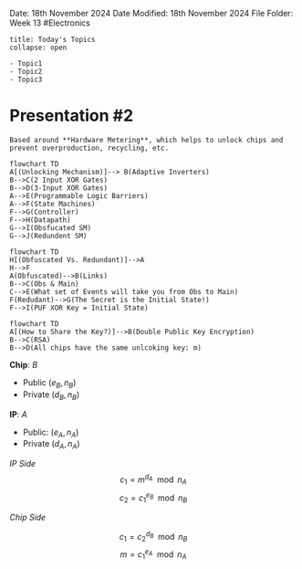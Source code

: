 Date: 18th November 2024
Date Modified: 18th November 2024
File Folder: Week 13
#Electronics

```ad-abstract
title: Today's Topics
collapse: open

- Topic1
- Topic2
- Topic3

```

# Presentation #2

```ad-summary
Based around **Hardware Metering**, which helps to unlock chips and prevent overproduction, recycling, etc.
```

```mermaid
flowchart TD
A[(Unlocking Mechanism)]--> B(Adaptive Inverters)
B-->C(2 Input XOR Gates)
B-->D(3-Input XOR Gates)
A-->E(Programmable Logic Barriers)
A-->F(State Machines)
F-->G(Controller)
F-->H(Datapath)
G-->I(Obsfucated SM)
G-->J(Redundent SM)
```

```mermaid
flowchart TD
H[(Obfuscated Vs. Redundant)]-->A
H-->F
A(Obfuscated)-->B(Links)
B-->C(Obs & Main)
C-->E(What set of Events will take you from Obs to Main)
F(Redudant)-->G(The Secret is the Initial State!)
F-->I(PUF XOR Key = Initial State)
```

```mermaid
flowchart TD
A[(How to Share the Key?)]-->B(Double Public Key Encryption)
B-->C(RSA)
B-->D(All chips have the same unlcoking key: m)
```

**Chip**: $B$
- Public ($e_B, n_B$)
- Private ($d_B, n_B$)

**IP**: $A$
- Public: $(e_A, n_A)$
- Private $(d_A, n_A)$

*IP Side*
$$c_1 = m^{d_A}\mod n_A$$
$$c_2 = c_1^{e_B} \mod n_B$$

*Chip Side*

$$c_1 = c_2^{d_B} \mod n_B$$
$$m = c_1^{e_A}\mod n_A$$

